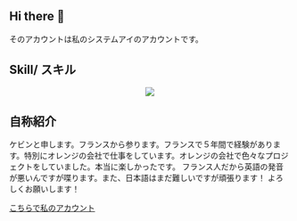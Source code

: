 ## Hi there 👋

そのアカウントは私のシステムアイのアカウントです。

## Skill/ スキル
<p align="center">
  <a href="https://skillicons.dev">
    <img src="https://skillicons.dev/icons?i=html,css,js,vue,react,php,symfony,py,flask,java,gcp,linux,mysql,bash,arduino,github,gitlab,vscode"/>
     </a>
</p>
    

## 自称紹介
ケビンと申します。フランスから参ります。フランスで５年間で経験があります。特別にオレンジの会社で仕事をしています。オレンジの会社で色々なプロジェクトをしていました。本当に楽しかったです。
フランス人だから英語の発音が悪いんですが喋ります。また、日本語はまだ難しいですが頑張ります！
よろしくお願いします！

[こちらで私のアカウント](https://github.com/takakode)

<!--
**kevin-mahoucoder/kevin-mahoucoder** is a ✨ _special_ ✨ repository because its `README.md` (this file) appears on your GitHub profile.

Here are some ideas to get you started:

- 🔭 I’m currently working on ...
- 🌱 I’m currently learning ...
- 👯 I’m looking to collaborate on ...
- 🤔 I’m looking for help with ...
- 💬 Ask me about ...
- 📫 How to reach me: ...
- 😄 Pronouns: ...
- ⚡ Fun fact: ...
-->

